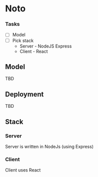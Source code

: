# Noto

### Tasks

- [ ] Model
- [ ] Pick stack
  - Server - NodeJS Express
  - Client - React

## Model

TBD

## Deployment

TBD

## Stack

### Server

Server is written in NodeJs (using Express)

### Client

Client uses React
